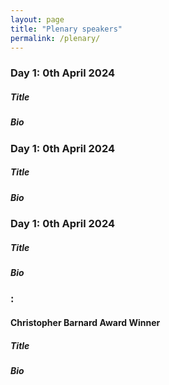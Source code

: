```yaml
---
layout: page
title: "Plenary speakers"
permalink: /plenary/
---
```

<h3>Day 1: 0th April 2024</h3>
<h5>Title</h5>
<h5>Bio</h5>

<h3>Day 1: 0th April 2024</h3>
<h5>Title</h5>
<h5>Bio</h5>

<h3>Day 1: 0th April 2024</h3>
<h5>Title</h5>
<h5>Bio</h5>

<h3>: </h3>
<h4>Christopher Barnard Award Winner</h4>
<h5>Title</h5>
<h5>Bio</h5>

